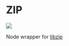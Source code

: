 # ZIP

![](https://github.com/mc2-ide/zip/workflows/CI/badge.svg)

Node wrapper for [libzip](https://libzip.org/)